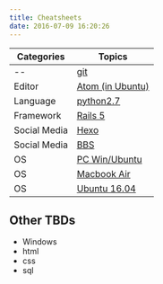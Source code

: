 ```yaml
---
title: Cheatsheets
date: 2016-07-09 16:20:26
---
```


 Categories | Topics
 ----- | -----------
-- | [git](/Cheatsheet/git.html)
Editor | [Atom (in Ubuntu)](/Cheatsheet/atom_in_ubuntu1604.html)
Language | [python2.7](/Cheatsheet/python27.html)
Framework | [Rails 5](/Cheatsheet/rails5.html)
Social Media | [Hexo](/Cheatsheet/hexo_note.html)
Social Media | [BBS](/Cheatsheet/bbs.html)
OS | [PC Win/Ubuntu](/Cheatsheet/asus_n82jq_setting.html)
OS | [Macbook Air](/Cheatsheet/macbookair.html)
OS | [Ubuntu 16.04](/Cheatsheet/ubuntu1604.html)




## Other TBDs
- Windows
- html
- css
- sql
